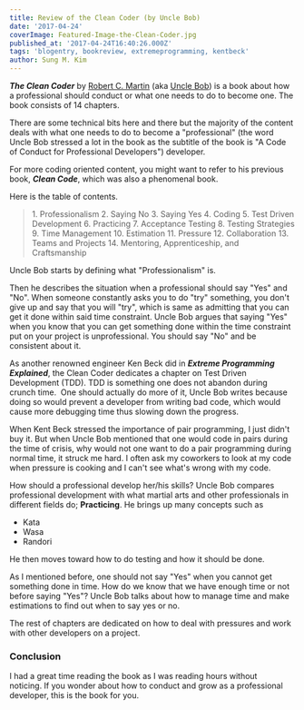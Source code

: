 ```yaml
---
title: Review of the Clean Coder (by Uncle Bob)
date: '2017-04-24'
coverImage: Featured-Image-the-Clean-Coder.jpg
published_at: '2017-04-24T16:40:26.000Z'
tags: 'blogentry, bookreview, extremeprogramming, kentbeck'
author: Sung M. Kim
---
```


_**The Clean Coder**_ by [Robert C. Martin](http://www.cleancoder.com) (aka [Uncle Bob](https://en.wikipedia.org/wiki/Robert_Cecil_Martin)) is a book about how a professional should conduct or what one needs to do to become one. The book consists of 14 chapters.

There are some technical bits here and there but the majority of the content deals with what one needs to do to become a "professional" (the word Uncle Bob stressed a lot in the book as the subtitle of the book is "A Code of Conduct for Professional Developers") developer.

For more coding oriented content, you might want to refer to his previous book, _**Clean Code**_, which was also a phenomenal book.

Here is the table of contents.

> 1\. Professionalism 2. Saying No 3. Saying Yes 4. Coding 5. Test Driven Development 6. Practicing 7. Acceptance Testing 8. Testing Strategies 9. Time Management 10. Estimation 11. Pressure 12. Collaboration 13. Teams and Projects 14. Mentoring, Apprenticeship, and Craftsmanship

Uncle Bob starts by defining what "Professionalism" is.

Then he describes the situation when a professional should say "Yes" and "No". When someone constantly asks you to do "try" something, you don't give up and say that you will "try", which is same as admitting that you can get it done within said time constraint. Uncle Bob argues that saying "Yes" when you know that you can get something done within the time constraint put on your project is unprofessional. You should say "No" and be consistent about it.

As another renowned engineer Ken Beck did in _**Extreme Programming Explained**_, the Clean Coder dedicates a chapter on Test Driven Development (TDD). TDD is something one does not abandon during crunch time.  One should actually do more of it, Uncle Bob writes because doing so would prevent a developer from writing bad code, which would cause more debugging time thus slowing down the progress.

When Kent Beck stressed the importance of pair programming, I just didn't buy it. But when Uncle Bob mentioned that one would code in pairs during the time of crisis, why would not one want to do a pair programming during normal time, it struck me hard. I often ask my coworkers to look at my code when pressure is cooking and I can't see what's wrong with my code.

How should a professional develop her/his skills? Uncle Bob compares professional development with what martial arts and other professionals in different fields do; **Practicing**. He brings up many concepts such as

- Kata
- Wasa
- Randori

He then moves toward how to do testing and how it should be done.

As I mentioned before, one should not say "Yes" when you cannot get something done in time. How do we know that we have enough time or not before saying "Yes"? Uncle Bob talks about how to manage time and make estimations to find out when to say yes or no.

The rest of chapters are dedicated on how to deal with pressures and work with other developers on a project.

### Conclusion

I had a great time reading the book as I was reading hours without noticing. If you wonder about how to conduct and grow as a professional developer, this is the book for you.


